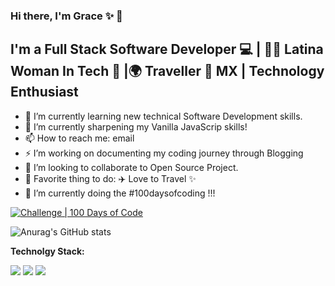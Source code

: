 ### Hi there, I'm Grace ✨  👋 

## I'm a Full Stack Software Developer 💻 | 👩🏻‍ Latina Woman In Tech 🌺  |🌍  Traveller 📍 MX | Technology Enthusiast

- 🔭 I’m currently learning new technical Software Development skills.
- 🌱 I’m currently sharpening my Vanilla JavaScrip skills!
- 📫 How to reach me: email
- ⚡ I’m working on documenting my coding journey through Blogging 
- 👯 I’m looking to collaborate to Open Source Project.
- 💖  Favorite thing to do: ✈️  Love to Travel ✨ 
-  🌱 I’m currently doing the #100daysofcoding !!!

[![Challenge | 100 Days of Code](https://img.shields.io/static/v1?label=Challenge&labelColor=384357&message=100%20Days%20of%20Code&color=00b4ee&style=for-the-badge&link=https://www.100daysofcode.com)](https://www.100daysofcode.com)

![Anurag's GitHub stats](https://github-readme-stats.vercel.app/api?username=graciicodes&show_icons=true&theme=radical)

**Technolgy Stack:**

<img src="https://img.shields.io/badge/HTML5-E34F26?style=for-the-badge&logo=html5&logoColor=white" /> <img src="https://img.shields.io/badge/CSS3-1572B6?style=for-the-badge&logo=css3&logoColor=white" /> <img src="https://img.shields.io/badge/JavaScript-F7DF1E?style=for-the-badge&logo=javascript&logoColor=black" />

<!--
**Gracii/gracii** is a ✨ _special_ ✨ repository because its `README.md` (this file) appears on your GitHub profile.

Here are some ideas to get you started:

- 🔭 I’m currently learning new technical Software Development skills.
- 🌱 I’m currently learning French Language!
- 👯 I’m looking to collaborate to Open Source Project.

- 🤔 I’m looking for help with ...
- 💬 Ask me about ...
- 📫 How to reach me: ...
- 😄 Pronouns: ...
- ⚡ Fun fact: ...
-->
